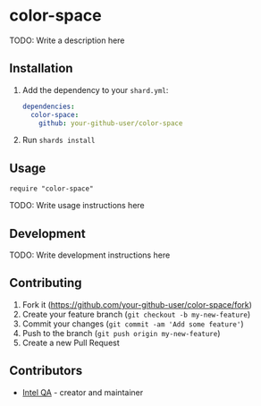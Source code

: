 # color-space

TODO: Write a description here

## Installation

1. Add the dependency to your `shard.yml`:

   ```yaml
   dependencies:
     color-space:
       github: your-github-user/color-space
   ```

2. Run `shards install`

## Usage

```crystal
require "color-space"
```

TODO: Write usage instructions here

## Development

TODO: Write development instructions here

## Contributing

1. Fork it (<https://github.com/your-github-user/color-space/fork>)
2. Create your feature branch (`git checkout -b my-new-feature`)
3. Commit your changes (`git commit -am 'Add some feature'`)
4. Push to the branch (`git push origin my-new-feature`)
5. Create a new Pull Request

## Contributors

- [Intel QA](https://github.com/your-github-user) - creator and maintainer
